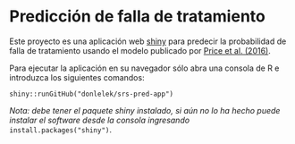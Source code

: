 # Predicción de falla de tratamiento

Este proyecto es una aplicación web [shiny](https://www.shinyapps.io) para predecir la probabilidad de falla de tratamiento usando el modelo publicado por [Price et al. (2016)](http://www.int-res.com/abstracts/dao/v118/n3/p227-235/).

Para ejecutar la aplicación en su navegador sólo abra una consola de R e introduzca los siguientes comandos:

```
shiny::runGitHub("donlelek/srs-pred-app")
```

*Nota: debe tener el paquete shiny instalado, si aún no lo ha hecho puede instalar el software desde la consola ingresando* `install.packages("shiny")`.